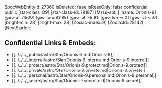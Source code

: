 ﻿---
location: [-5.91,-83.85,1500]
type: Star
tags:
- astro/Star

---
SpocWebEntityId: 27360
isDeleted: false
isReadOnly: false
confidential: public
[star-class::O9]
[star-class-id::28187]
[Mass-sol::]
[name::Orionis-9]
[geo-alt::1500]
[geo-lon::83.85]
[geo-lat::-5.91]
[geo-lon-v::0]
[geo-lat-v::0]
[bright-min::28]
[bright-max::28]
[Zodiac-index::9]
[ZodiacId::28142]
[NextStarId::]



## Confidential Links & Embeds: 
- [[../../../_public/astro/Star/Orionis-9.md|Orionis-9]] 
- [[../../../_internal/astro/Star/Orionis-9.internal.md|Orionis-9.internal]] 
- [[../../../_protect/astro/Star/Orionis-9.protect.md|Orionis-9.protect]] 
- [[../../../_private/astro/Star/Orionis-9.private.md|Orionis-9.private]] 
- [[../../../_personal/astro/Star/Orionis-9.personal.md|Orionis-9.personal]] 
- [[../../../_secret/astro/Star/Orionis-9.secret.md|Orionis-9.secret]] 
